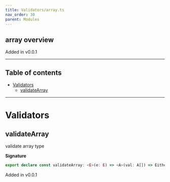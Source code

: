 ```yaml
---
title: Validators/array.ts
nav_order: 30
parent: Modules
---
```


## array overview

Added in v0.0.1

---

<h2 class="text-delta">Table of contents</h2>

- [Validators](#validators)
  - [validateArray](#validatearray)

---

# Validators

## validateArray

validate array type

**Signature**

```ts
export declare const validateArray: <E>(e: E) => <A>(val: A[]) => Either<E, A[]>
```

Added in v0.0.1
